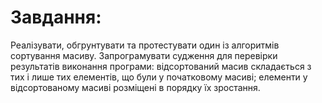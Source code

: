 # Завдання:
Реалізувати, обгрунтувати та протестувати один із алгоритмів сортування масиву. Запрограмувати судження для перевірки результатів виконання програми: відсортований масив складається з тих і лише тих елементів, що були у початковому масиві; елементи у відсортованому масиві розміщені в порядку їх зростання.
